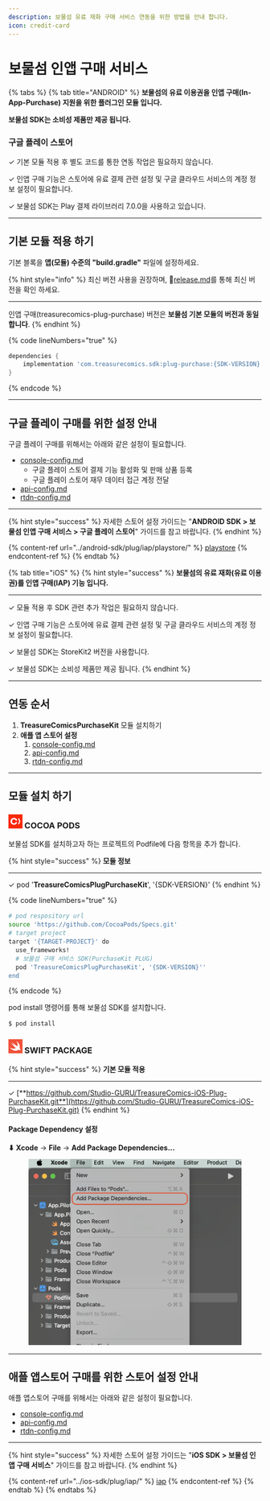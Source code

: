 ```yaml
---
description: 보물섬 유료 재화 구매 서비스 연동을 위한 방법을 안내 합니다.
icon: credit-card
---
```


# 보물섬 인앱 구매 서비스

{% tabs %}
{% tab title="ANDROID" %}
**보물섬의 유료 이용권을 인앱 구매(In-App-Purchase) 지원을 위한 플러그인 모듈 입니다.**

**보물섬 SDK는 소비성 제품만 제공 됩니다.**

### 구글 플레이 스토어

✓ 기본 모듈 적용 후 별도 코드를 통한 연동 작업은 필요하지 않습니다.

✓ 인앱 구매 기능은 스토어에 유료 결제 관련 설정 및 구글 클라우드 서비스의 계정 정보 설정이 필요합니다.

✓ 보물섬 SDK는 Play 결제 라이브러리 7.0.0을 사용하고 있습니다.

***

## 기본 모듈 적용 하기

기본 블록을 **앱(모듈) 수준의 "build.gradle"** 파일에 설정하세요.

{% hint style="info" %}
최신 버전 사용을 권장하며, :link:[release.md](../android-sdk/release.md "mention")를 통해 최신 버전을 확인 하세요.

***

인앱 구매(treasurecomics-plug-purchase) 버전은 **보물섬 기본 모듈의 버전과 동일합니다**.
{% endhint %}

{% code lineNumbers="true" %}
```gradle
dependencies {
    implementation 'com.treasurecomics.sdk:plug-purchase:{SDK-VERSION}'
}
```
{% endcode %}

***

## 구글 플레이 구매를 위한 설정 안내

구글 플레이 구매를 위해서는 아래와 같은 설정이 필요합니다.

* [console-config.md](../android-sdk/plug/iap/playstore/console-config.md "mention")
  * 구글 플레이 스토어 결제 기능 활성화 및 판매 상품 등록
  * 구글 플레이 스토어 재무 데이터 접근 계정 전달
* [api-config.md](../android-sdk/plug/iap/playstore/api-config.md "mention")
* [rtdn-config.md](../android-sdk/plug/iap/playstore/rtdn-config.md "mention")

***

{% hint style="success" %}
자세한 스토어 설정 가이드는 "**ANDROID SDK > 보물섬 인앱 구매 서비스 > 구글 플레이 스토어**" 가이드를 참고 바랍니다.
{% endhint %}

{% content-ref url="../android-sdk/plug/iap/playstore/" %}
[playstore](../android-sdk/plug/iap/playstore/)
{% endcontent-ref %}
{% endtab %}

{% tab title="iOS" %}
{% hint style="success" %}
**보물섬의 유료 재화(유료 이용권)를 인앱 구매(IAP) 기능 입니다.**

***

✓  모듈 적용 후 SDK 관련 추가 작업은 필요하지 않습니다.

✓ 인앱 구매 기능은 스토어에 유료 결제 관련 설정 및 구글 클라우드 서비스의 계정 정보 설정이 필요합니다.

✓ 보물섬 SDK는 StoreKit2 버전을 사용합니다.

✓ 보물섬 SDK는 소비성 제품만 제공 됩니다.
{% endhint %}

***

## 연동 순서

1. **TreasureComicsPurchaseKit** 모듈 설치하기&#x20;
2. **애플 앱 스토어 설정**
   1. [console-config.md](../ios-sdk/plug/iap/console-config.md "mention")
   2. [api-config.md](../ios-sdk/plug/iap/api-config.md "mention")
   3. [rtdn-config.md](../ios-sdk/plug/iap/rtdn-config.md "mention")

***

## 모듈 설치 하기

### ![](../.gitbook/assets/cocoapods.png) COCOA PODS

보물섬 SDK를 설치하고자 하는 프로젝트의 Podfile에 다음 항목을 추가 합니다.

{% hint style="success" %}
**모듈 정보**

***

✓ pod '**TreasureComicsPlugPurchaseKit**', '{SDK-VERSION}'
{% endhint %}

{% code lineNumbers="true" %}
```sh
# pod respository url
source 'https://github.com/CocoaPods/Specs.git'
# target project
target '{TARGET-PROJECT}' do
  use_frameworks!
  # 보물섬 구매 서비스 SDK(PurchaseKit PLUG)
  pod 'TreasureComicsPlugPurchaseKit', '{SDK-VERSION}''
end
```
{% endcode %}

pod install 명령어를 통해 보물섬 SDK를 설치합니다.

```sh
$ pod install
```

### ![](../.gitbook/assets/swiftpackage.png) SWIFT PACKAGE

{% hint style="success" %}
**기본 모듈 적용**

***

✓ [**https://github.com/Studio-GURU/TreasureComics-iOS-Plug-PurchaseKit.git**](https://github.com/Studio-GURU/TreasureComics-iOS-Plug-PurchaseKit.git)
{% endhint %}

#### Package Dependency 설정

**⬇ Xcode** → **File** → **Add Package Dependencies...**&#x20;

<figure><img src="../.gitbook/assets/apple_swift_package_01.png" alt=""><figcaption></figcaption></figure>

***

## 애플 앱스토어 구매를 위한 스토어 설정 안내

애플 앱스토어 구매를 위해서는 아래와 같은 설정이 필요합니다.

* [console-config.md](../ios-sdk/plug/iap/console-config.md "mention")
* [api-config.md](../ios-sdk/plug/iap/api-config.md "mention")
* [rtdn-config.md](../ios-sdk/plug/iap/rtdn-config.md "mention")

***

{% hint style="success" %}
자세한 스토어 설정 가이드는  "**iOS SDK > 보물섬 인앱 구매 서비스**" 가이드를 참고 바랍니다.
{% endhint %}

{% content-ref url="../ios-sdk/plug/iap/" %}
[iap](../ios-sdk/plug/iap/)
{% endcontent-ref %}
{% endtab %}
{% endtabs %}



